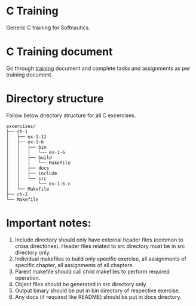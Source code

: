 # C Training
Generic C training for Softnautics.

# C Training document
Go through [training](./docs/training.md) document and complete tasks and assignments as per training document.

# Directory structure
Follow below directory structure for all C excercises.
```
excercises/
├── ch-1
│   ├── ex-1-11
│   ├── ex-1-6
│   │   ├── bin
│   │   │   └── ex-1-6
│   │   ├── build
│   │   │   └── Makefile
│   │   ├── docs
│   │   ├── include
│   │   └── src
│   │       └── ex-1-6.c
│   └── Makefile
├── ch-2
└── Makefile
```
# Important notes:
1. Include directory should only have external header files (common to cross directories). Header files related to src directory must be in src directory only.
1. Individual makefiles to build only specific exercise, all assignments of specific chapter, all assignments of all chapters.
1. Parent makefile should call child makefiles  to perform required operation.
1. Object files should be generated  in src directory only.
1. Output binary should be put in bin directory of respective exercise.
1. Any docs (if required like README) should be put in docs directory.
